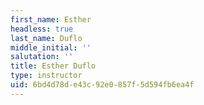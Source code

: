 ```yaml
---
first_name: Esther
headless: true
last_name: Duflo
middle_initial: ''
salutation: ''
title: Esther Duflo
type: instructor
uid: 6bd4d78d-e43c-92e0-857f-5d594fb6ea4f
---
```

